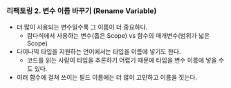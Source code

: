 ### 리팩토링 2. 변수 이름 바꾸기 (Rename Variable)
- 더 많이 사용되는 변수일수록 그 이름이 더 중요하다.
   - 람다식에서 사용하는 변수(좁은 Scope) vs 함수의 매개변수(범위가 넓은 Scope)
- 다이나믹 타입을 지원하는 언어에서는 타입을 이름에 넣기도 한다.
   - 코드를 읽는 사람이 타입을 추론하기 어렵기 때문에 타입을 변수 이름에 넣을 수도 있다.
- 여러 함수에 걸쳐 쓰이는 필드 이름에는 더 많이 고민하고 이름을 짓는다.